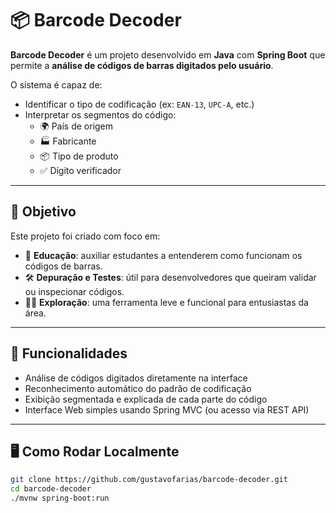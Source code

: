 # 📦 Barcode Decoder

**Barcode Decoder** é um projeto desenvolvido em **Java** com **Spring Boot** que permite a **análise de códigos de barras digitados pelo usuário**.

O sistema é capaz de:
- Identificar o tipo de codificação (ex: `EAN-13`, `UPC-A`, etc.)
- Interpretar os segmentos do código:
  - 🌍 País de origem  
  - 🏭 Fabricante  
  - 📦 Tipo de produto  
  - ✅ Dígito verificador

---

## 🎯 Objetivo

Este projeto foi criado com foco em:

- 🧠 **Educação**: auxiliar estudantes a entenderem como funcionam os códigos de barras.
- 🛠️ **Depuração e Testes**: útil para desenvolvedores que queiram validar ou inspecionar códigos.
- 👨‍💻 **Exploração**: uma ferramenta leve e funcional para entusiastas da área.

---

## 🚀 Funcionalidades

- Análise de códigos digitados diretamente na interface
- Reconhecimento automático do padrão de codificação
- Exibição segmentada e explicada de cada parte do código
- Interface Web simples usando Spring MVC (ou acesso via REST API)

---

## 🖥️ Como Rodar Localmente

```bash
git clone https://github.com/gustavofarias/barcode-decoder.git
cd barcode-decoder
./mvnw spring-boot:run
